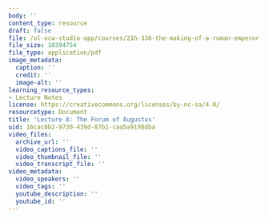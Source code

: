 ```yaml
---
body: ''
content_type: resource
draft: false
file: /ol-ocw-studio-app/courses/21h-336-the-making-of-a-roman-emperor-spring-2023/mit21h_336_s23_lec08.pdf
file_size: 10394754
file_type: application/pdf
image_metadata:
  caption: ''
  credit: ''
  image-alt: ''
learning_resource_types:
- Lecture Notes
license: https://creativecommons.org/licenses/by-nc-sa/4.0/
resourcetype: Document
title: 'Lecture 8: The Forum of Augustus'
uid: 16cac8b2-9730-439d-87b1-caa5a9198dba
video_files:
  archive_url: ''
  video_captions_file: ''
  video_thumbnail_file: ''
  video_transcript_file: ''
video_metadata:
  video_speakers: ''
  video_tags: ''
  youtube_description: ''
  youtube_id: ''
---
```

